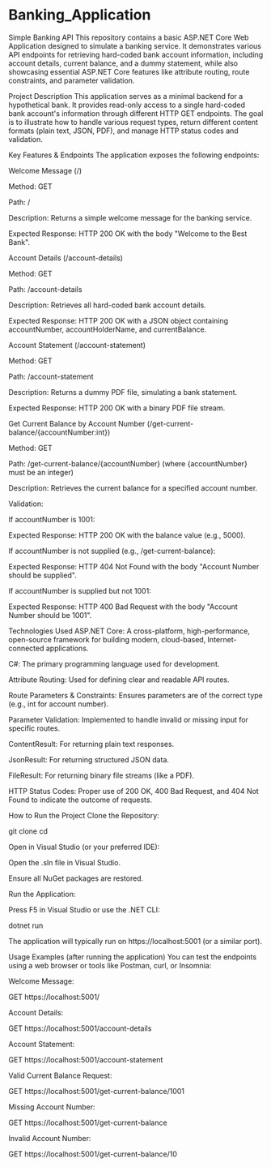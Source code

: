 # Banking_Application

Simple Banking API
This repository contains a basic ASP.NET Core Web Application designed to simulate a banking service. It demonstrates various API endpoints for retrieving hard-coded bank account information, including account details, current balance, and a dummy statement, while also showcasing essential ASP.NET Core features like attribute routing, route constraints, and parameter validation.

Project Description
This application serves as a minimal backend for a hypothetical bank. It provides read-only access to a single hard-coded bank account's information through different HTTP GET endpoints. The goal is to illustrate how to handle various request types, return different content formats (plain text, JSON, PDF), and manage HTTP status codes and validation.

Key Features & Endpoints
The application exposes the following endpoints:

Welcome Message (/)

Method: GET

Path: /

Description: Returns a simple welcome message for the banking service.

Expected Response: HTTP 200 OK with the body "Welcome to the Best Bank".

Account Details (/account-details)

Method: GET

Path: /account-details

Description: Retrieves all hard-coded bank account details.

Expected Response: HTTP 200 OK with a JSON object containing accountNumber, accountHolderName, and currentBalance.

Account Statement (/account-statement)

Method: GET

Path: /account-statement

Description: Returns a dummy PDF file, simulating a bank statement.

Expected Response: HTTP 200 OK with a binary PDF file stream.

Get Current Balance by Account Number (/get-current-balance/{accountNumber:int})

Method: GET

Path: /get-current-balance/{accountNumber} (where {accountNumber} must be an integer)

Description: Retrieves the current balance for a specified account number.

Validation:

If accountNumber is 1001:

Expected Response: HTTP 200 OK with the balance value (e.g., 5000).

If accountNumber is not supplied (e.g., /get-current-balance):

Expected Response: HTTP 404 Not Found with the body "Account Number should be supplied".

If accountNumber is supplied but not 1001:

Expected Response: HTTP 400 Bad Request with the body "Account Number should be 1001".

Technologies Used
ASP.NET Core: A cross-platform, high-performance, open-source framework for building modern, cloud-based, Internet-connected applications.

C#: The primary programming language used for development.

Attribute Routing: Used for defining clear and readable API routes.

Route Parameters & Constraints: Ensures parameters are of the correct type (e.g., int for account number).

Parameter Validation: Implemented to handle invalid or missing input for specific routes.

ContentResult: For returning plain text responses.

JsonResult: For returning structured JSON data.

FileResult: For returning binary file streams (like a PDF).

HTTP Status Codes: Proper use of 200 OK, 400 Bad Request, and 404 Not Found to indicate the outcome of requests.

How to Run the Project
Clone the Repository:

git clone <repository-url>
cd <repository-directory>

Open in Visual Studio (or your preferred IDE):

Open the .sln file in Visual Studio.

Ensure all NuGet packages are restored.

Run the Application:

Press F5 in Visual Studio or use the .NET CLI:

dotnet run

The application will typically run on https://localhost:5001 (or a similar port).

Usage Examples (after running the application)
You can test the endpoints using a web browser or tools like Postman, curl, or Insomnia:

Welcome Message:

GET https://localhost:5001/

Account Details:

GET https://localhost:5001/account-details

Account Statement:

GET https://localhost:5001/account-statement

Valid Current Balance Request:

GET https://localhost:5001/get-current-balance/1001

Missing Account Number:

GET https://localhost:5001/get-current-balance

Invalid Account Number:

GET https://localhost:5001/get-current-balance/10
